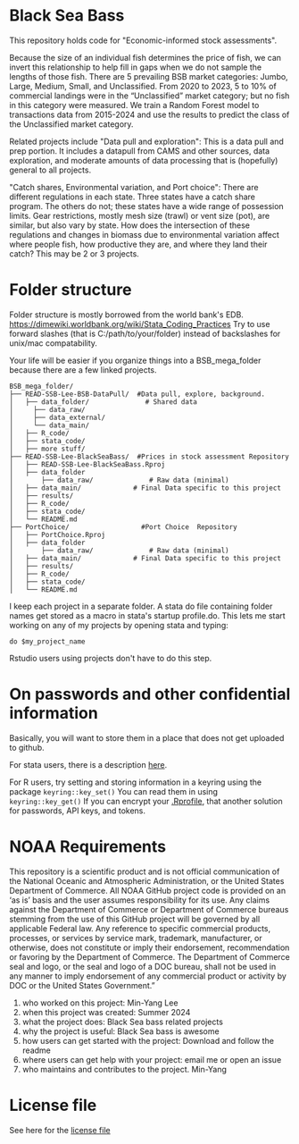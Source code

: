 # Black Sea Bass

This repository holds code for "Economic-informed stock assessments".  

Because the 
size of an individual fish determines the price of fish, we can invert this 
relationship to help fill in gaps when we do not sample the lengths of those fish.
There are 5 prevailing BSB market categories: Jumbo, Large, Medium, Small, and
Unclassified.  From 2020 to 2023, 5 to 10% of commercial landings were in the 
“Unclassified” market category; but no fish in this category were measured. We 
train a Random Forest model to transactions data from 2015-2024 and use the results
to predict the class of the Unclassified market category.



Related projects include 
"Data pull and exploration": This is a data pull and prep portion. It includes a datapull from CAMS and other sources, data exploration, and 
moderate amounts of data processing that is (hopefully) general to all projects.


"Catch shares, Environmental variation, and Port choice": There are different
regulations in each state.  Three states have a catch share program. The others 
do not; these states have a wide range of possession limits. Gear restrictions, 
mostly mesh size (trawl) or vent size (pot), are similar, but also vary by state.
How does the intersection of these regulations and changes in biomass due to 
environmental variation affect where people fish, how productive they are, and 
where they land their catch?  This may be 2 or 3 projects.

 #  Folder structure

Folder structure is mostly borrowed from the world bank's EDB. https://dimewiki.worldbank.org/wiki/Stata_Coding_Practices
Try to use forward slashes (that is C:/path/to/your/folder) instead of backslashes for unix/mac compatability. 

Your life will be easier if you organize things into a BSB_mega_folder because there are a few linked projects.

```
BSB_mega_folder/
├── READ-SSB-Lee-BSB-DataPull/  #Data pull, explore, background. 
│   ├── data_folder/              # Shared data
│ 	  ├── data_raw/	   
│ 	  ├── data_external/
│ 	  └── data_main/
│   ├── R_code/
│   ├── stata_code/
│   ├── more stuff/
├── READ-SSB-Lee-BlackSeaBass/  #Prices in stock assessment Repository
│   ├── READ-SSB-Lee-BlackSeaBass.Rproj
│   ├── data_folder
│   	├── data_raw/              # Raw data (minimal)
│ 	├── data_main/             # Final Data specific to this project
│   ├── results/
│   ├── R_code/
│   ├── stata_code/
│   └── README.md
├── PortChoice/                  #Port Choice  Repository
│   ├── PortChoice.Rproj  
│   ├── data_folder
│   	├── data_raw/              # Raw data (minimal)
│ 	├── data_main/             # Final Data specific to this project
│   ├── results/
│   ├── R_code/
│   ├── stata_code/
│   └── README.md
```




I keep each project in a separate folder.  A stata do file containing folder names get stored as a macro in stata's startup profile.do.  This lets me start working on any of my projects by opening stata and typing: 
```
do $my_project_name
```
Rstudio users using projects don't have to do this step.


# On passwords and other confidential information

Basically, you will want to store them in a place that does not get uploaded to github. 

For stata users, there is a description [here](/documentation/project_logistics.md). 

For R users, try setting and storing information in a keyring using the package ``keyring::key_set()``   You can read them in using ``keyring::key_get()`` 
If you can encrypt your [.Rprofile](/R_code/project_logistics/.Rprofile_sample), that another solution for passwords, API keys, and tokens.  

# NOAA Requirements
This repository is a scientific product and is not official communication of the National Oceanic and Atmospheric Administration, or the United States Department of Commerce. All NOAA GitHub project code is provided on an ‘as is’ basis and the user assumes responsibility for its use. Any claims against the Department of Commerce or Department of Commerce bureaus stemming from the use of this GitHub project will be governed by all applicable Federal law. Any reference to specific commercial products, processes, or services by service mark, trademark, manufacturer, or otherwise, does not constitute or imply their endorsement, recommendation or favoring by the Department of Commerce. The Department of Commerce seal and logo, or the seal and logo of a DOC bureau, shall not be used in any manner to imply endorsement of any commercial product or activity by DOC or the United States Government.”


1. who worked on this project:  Min-Yang Lee
1. when this project was created: Summer 2024 
1. what the project does: Black Sea bass related projects
1. why the project is useful:  Black Sea bass is awesome
1. how users can get started with the project: Download and follow the readme
1. where users can get help with your project:  email me or open an issue
1. who maintains and contributes to the project. Min-Yang

# License file
See here for the [license file](License.txt)
